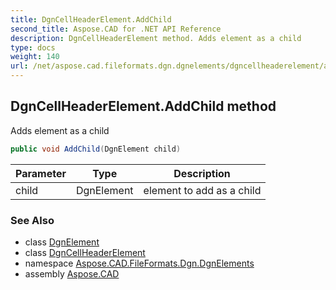```yaml
---
title: DgnCellHeaderElement.AddChild
second_title: Aspose.CAD for .NET API Reference
description: DgnCellHeaderElement method. Adds element as a child
type: docs
weight: 140
url: /net/aspose.cad.fileformats.dgn.dgnelements/dgncellheaderelement/addchild/
---
```

## DgnCellHeaderElement.AddChild method

Adds element as a child

```csharp
public void AddChild(DgnElement child)
```

| Parameter | Type | Description |
| --- | --- | --- |
| child | DgnElement | element to add as a child |

### See Also

* class [DgnElement](../../dgnelement/)
* class [DgnCellHeaderElement](../)
* namespace [Aspose.CAD.FileFormats.Dgn.DgnElements](../../dgncellheaderelement/)
* assembly [Aspose.CAD](../../../)


